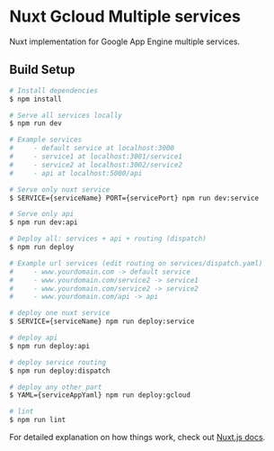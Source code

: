 # Nuxt Gcloud Multiple services

Nuxt implementation for Google App Engine multiple services. 

## Build Setup

```bash
# Install dependencies
$ npm install

# Serve all services locally
$ npm run dev 

# Example services
#     - default service at localhost:3000
#     - service1 at localhost:3001/service1
#     - service2 at localhost:3002/service2
#     - api at localhost:5000/api

# Serve only nuxt service
$ SERVICE={serviceName} PORT={servicePort} npm run dev:service

# Serve only api
$ npm run dev:api

# Deploy all: services + api + routing (dispatch)
$ npm run deploy

# Example url services (edit routing on services/dispatch.yaml)
#     - www.yourdomain.com -> default service
#     - www.yourdomain.com/service2 -> service1
#     - www.yourdomain.com/service2 -> service2
#     - www.yourdomain.com/api -> api

# deploy one nuxt service
$ SERVICE={serviceName} npm run deploy:service

# deploy api
$ npm run deploy:api

# deploy service routing
$ npm run deploy:dispatch

# deploy any other part
$ YAML={serviceAppYaml} npm run deploy:gcloud

# lint
$ npm run lint
```

For detailed explanation on how things work, check out [Nuxt.js docs](https://nuxtjs.org).
